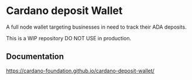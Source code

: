 # Cardano deposit Wallet
A full node wallet targeting businesses in need to track their ADA deposits.

This is a WIP repository DO NOT USE in production.

## Documentation

https://cardano-foundation.github.io/cardano-deposit-wallet/
